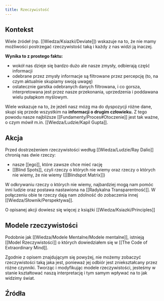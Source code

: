 ```yaml
---
title: Rzeczywistość
---
```


## Kontekst
Wiele źródeł (np. [[Wiedza/Ksiazki/Deviate]]) wskazuje na to, że nie mamy możliwości postrzegać rzeczywistość taką i każdy z nas widzi ją inaczej. 

**Wynika to z prostego faktu:** 
- wokół nas dzieje się bardzo dużo ale nasze zmysły, odbierają część informacji
- odebrane przez zmysły informacje są filtrowane przez percepcję (to, na czym aktualnie skupiamy swoją uwagę)
- ostatecznie garstka odebranych danych filtrowana, i co gorsza, interpretowana jest przez nasze przekonania, uprzedzenia i poddawana wielu pułapkom myślowym.

Wiele wskazuje na to, że jeżeli nasz mózg ma do dyspozycji różne dane, skupi się przede wszystkim na **informacji o drugim człowieku.** Z tego powodu nasze najbliższe [[Fundamenty/Proces#Otoczenie]] jest tak ważne, o czym mówił m.in. [[Wiedza/Ludzie/Kapil Gupta]]. 

## Akcja
Przed dostrzeżeniem rzeczywistości według [[Wiedza/Ludzie/Ray Dalio]] chronią nas dwie rzeczy: 
- nasze [[ego]], które zawsze chce mieć rację
- [[Blind Spots]], czyli rzeczy o których nie wiemy oraz rzeczy o których nie wiemy, że nie wiemy ([[Blindspot Matrix]])

W odkrywaniu rzeczy o których nie wiemy, najbardziej mogą nam pomóc inni ludzie oraz postawa nastawiona na [[Radykalna Transparentność]]. W połączeniu obie te rzeczy dają nam zdolność do zobaczenia innej [[Wiedza/Słownik/Perspektywa]].

O opisanej akcji dowiesz się więcej z książki [[Wiedza/Ksiazki/Principles]]

## Modele rzeczywistości 
Podobnie jak [[Wiedza/Modele Mentalne/Modele mentalne]], istnieją [[Model Rzeczywistości]] o których dowiedziałem się w [[The Code of Extraordinary Mind]]. 

Zgodnie z opisem znajdującym się powyżej, nie możemy zobaczyć rzeczywistości taką jaka jest, ponieważ jej odbiór jest zniekształcany przez różne czynniki. Tworząc i modyfikując modele rzeczywistości, jesteśmy w stanie kształtować naszą interpretację i tym samym wpływać na to jak widzimy świat. 

## Źródła